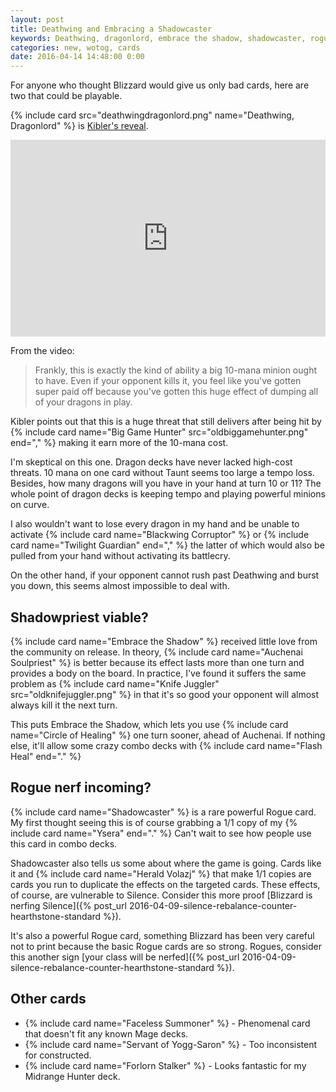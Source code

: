 ```yaml
---
layout: post
title: Deathwing and Embracing a Shadowcaster
keywords: Deathwing, dragonlord, embrace the shadow, shadowcaster, rogue, priest, neutral, dragon
categories: new, wotog, cards
date: 2016-04-14 14:48:00 0:00
---
```


For anyone who thought Blizzard would give us only bad cards, here are two that could be playable.

{% include card src="deathwingdragonlord.png" name="Deathwing, Dragonlord" %} is [Kibler's reveal](https://www.youtube.com/watch?v=xgKusQzgpH8). 

<iframe width="560" style="max-width: 100%;" height="315" src="https://www.youtube.com/embed/xgKusQzgpH8" frameborder="0" allowfullscreen></iframe>

From the video: 

> Frankly, this is exactly the kind of ability a big 10-mana minion ought to have. Even if your opponent kills it, you feel like you've gotten super paid off because you've gotten this huge effect of dumping all of your dragons in play. 

Kibler points out that this is a huge threat that still delivers after being hit by {% include card name="Big Game Hunter" src="oldbiggamehunter.png" end="," %} making it earn more of the 10-mana cost. 

I'm skeptical on this one. Dragon decks have never lacked high-cost threats. 10 mana on one card without Taunt seems too large a tempo loss. Besides, how many dragons will you have in your hand at turn 10 or 11? The whole point of dragon decks is keeping tempo and playing powerful minions on curve. 

I also wouldn't want to lose every dragon in my hand and be unable to activate {% include card name="Blackwing Corruptor" %} or {% include card name="Twilight Guardian" end="," %} the latter of which would also be pulled from your hand without activating its battlecry. 

On the other hand, if your opponent cannot rush past Deathwing and burst you down, this seems almost impossible to deal with. 

## Shadowpriest viable? 

{% include card name="Embrace the Shadow" %} received little love from the community on release. In theory, {% include card name="Auchenai Soulpriest" %} is better because its effect lasts more than one turn and provides a body on the board. In practice, I've found it suffers the same problem as {% include card name="Knife Juggler" src="oldknifejuggler.png" %} in that it's so good your opponent will almost always kill it the next turn. 

This puts Embrace the Shadow, which lets you use {% include card name="Circle of Healing" %} one turn sooner, ahead of Auchenai. If nothing else, it'll allow some crazy combo decks with {% include card name="Flash Heal" end="." %}

## Rogue nerf incoming? 

{% include card name="Shadowcaster" %} is a rare powerful Rogue card. My first thought seeing this is of course grabbing a 1/1 copy of my {% include card name="Ysera" end="." %} Can't wait to see how people use this card in combo decks. 

Shadowcaster also tells us some about where the game is going. Cards like it and {% include card name="Herald Volazj" %} that make 1/1 copies are cards you run to duplicate the effects on the targeted cards. These effects, of course, are vulnerable to Silence. Consider this more proof [Blizzard is nerfing Silence]({% post_url 2016-04-09-silence-rebalance-counter-hearthstone-standard %}).

It's also a powerful Rogue card, something Blizzard has been very careful not to print because the basic Rogue cards are so strong. Rogues, consider this another sign [your class will be nerfed]({% post_url 2016-04-09-silence-rebalance-counter-hearthstone-standard %}).

## Other cards

* {% include card name="Faceless Summoner" %} \- Phenomenal card that doesn't fit any known Mage decks. 
* {% include card name="Servant of Yogg-Saron" %} \- Too inconsistent for constructed.
* {% include card name="Forlorn Stalker" %} \- Looks fantastic for my Midrange Hunter deck. 